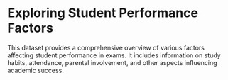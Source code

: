 # Exploring Student Performance Factors


This dataset provides a comprehensive overview of various factors affecting student performance in exams. It includes information on study habits, attendance, parental involvement, and other aspects influencing academic success.

